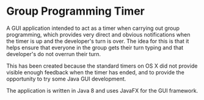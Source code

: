 # Group Programming Timer

A GUI application intended to act as a timer when carrying out group programming, which provides very direct and
obvious notifications when the timer is up and the developer's turn is over. The idea for this is that it helps ensure
that everyone in the group gets their turn typing and that developer's do not overrun their turn.

This has been created because the standard timers on OS X did not provide visible enough feedback when the timer has
ended, and to provide the opportunity to try some Java GUI development.

The application is written in Java 8 and uses JavaFX for the GUI framework.
